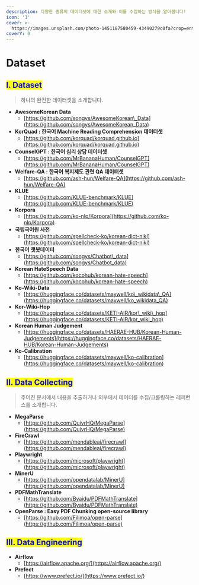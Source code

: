 ```yaml
---
description: 다양한 종류의 데이터셋에 대한 소개와 이를 수집하는 방식을 알아봅니다!
icon: '1'
cover: >-
  https://images.unsplash.com/photo-1451187580459-43490279c0fa?crop=entropy&cs=srgb&fm=jpg&ixid=M3wxOTcwMjR8MHwxfHNlYXJjaHwxMHx8dGFidWxhciUyMGRhdGF8ZW58MHx8fHwxNzMwNjE5NTk1fDA&ixlib=rb-4.0.3&q=85
coverY: 0
---
```


# Dataset

## <mark style="color:blue;">Ⅰ. Dataset</mark>

> 하나의 완전한 데이터셋을 소개합니다.

* **AwesomeKorean Data**
  * [https://github.com/songys/AwesomeKorean\_Data](https://github.com/songys/AwesomeKorean_Data)
* **KorQuad : 한국어 Machine Reading Comprehension 데이터셋**
  * [https://github.com/korquad/korquad.github.io](https://github.com/korquad/korquad.github.io)
* **CounselGPT : 한국어 심리 상담 데이터셋**
  * [https://github.com/MrBananaHuman/CounselGPT](https://github.com/MrBananaHuman/CounselGPT)
* **Welfare-QA : 한국어 복지제도 관련 QA 데이터셋**
  * [https://github.com/ash-hun/Welfare-QA](https://github.com/ash-hun/Welfare-QA)
* **KLUE**
  * [https://github.com/KLUE-benchmark/KLUE](https://github.com/KLUE-benchmark/KLUE)
* **Korpora**
  * [https://github.com/ko-nlp/Korpora](https://github.com/ko-nlp/Korpora)
* **국립국어원 사전**
  * [https://github.com/spellcheck-ko/korean-dict-nikl](https://github.com/spellcheck-ko/korean-dict-nikl)
* **한국어 챗봇데이터**
  * [https://github.com/songys/Chatbot\_data](https://github.com/songys/Chatbot_data)
* **Korean HateSpeech Data**
  * [https://github.com/kocohub/korean-hate-speech](https://github.com/kocohub/korean-hate-speech)
* **Ko-Wiki-Data**
  * [https://huggingface.co/datasets/maywell/ko\_wikidata\_QA](https://huggingface.co/datasets/maywell/ko_wikidata_QA)
* **Kor-Wiki-Hop**
  * [https://huggingface.co/datasets/KETI-AIR/kor\_wiki\_hop](https://huggingface.co/datasets/KETI-AIR/kor_wiki_hop)
* **Korean Human Judgement**
  * [https://huggingface.co/datasets/HAERAE-HUB/Korean-Human-Judgements](https://huggingface.co/datasets/HAERAE-HUB/Korean-Human-Judgements)
* **Ko-Calibration**
  * [https://huggingface.co/datasets/maywell/ko-calibration](https://huggingface.co/datasets/maywell/ko-calibration)



## <mark style="color:blue;">Ⅱ. Data Collecting</mark>

> 주어진 문서에서 내용을 추출하거나 외부에서 데이터를 수집/크롤링하는 레퍼런스를 소개합니다.

* **MegaParse**
  * [https://github.com/QuivrHQ/MegaParse](https://github.com/QuivrHQ/MegaParse)
* **FireCrawl**
  * [https://github.com/mendableai/firecrawl](https://github.com/mendableai/firecrawl)
* **Playwright**
  * [https://github.com/microsoft/playwright](https://github.com/microsoft/playwright)
* **MinerU**
  * [https://github.com/opendatalab/MinerU](https://github.com/opendatalab/MinerU)
* **PDFMathTranslate**
  * [https://github.com/Byaidu/PDFMathTranslate](https://github.com/Byaidu/PDFMathTranslate)
* **OpenParse : Easy PDF Chunking open-source library**
  * [https://github.com/Filimoa/open-parse](https://github.com/Filimoa/open-parse)



## <mark style="color:blue;">Ⅲ. Data Engineering</mark>

* **Airflow**
  * [https://airflow.apache.org/](https://airflow.apache.org/)
* **Prefect**
  * [https://www.prefect.io/](https://www.prefect.io/)



